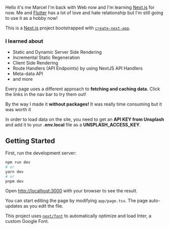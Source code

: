 Hello it's me Marcel I'm back with Web now and I'm learning [Next.js](https://nextjs.org/) for now. Me and [Flutter](https://flutter.dev/) has a lot of love and hate relationship but I'm still going to use it as a hobby now!

This is a [Next.js](https://nextjs.org/) project bootstrapped with [`create-next-app`](https://github.com/vercel/next.js/tree/canary/packages/create-next-app).

### I learned about

- Static and Dynamic Server Side Rendering
- Incremental Static Regeneration
- Client Side Rendering
- Route Handlers (API Endpoints) by using NextJS API Handlers
- Meta-data API
- and more

Every page uses a different approach to <b>fetching and caching data.</b> Click the links in the nav bar to try them out!

By the way I made it <b>without packages!</b> It was really time consuming but it was worth it

In order to load data on the site, you need to get an <b>API KEY from Unsplash</b> and add it to your <b>.env.local</b> file as a <b>UNSPLASH_ACCESS_KEY</b>.

## Getting Started

First, run the development server:

```bash
npm run dev
# or
yarn dev
# or
pnpm dev
```

Open [http://localhost:3000](http://localhost:3000) with your browser to see the result.

You can start editing the page by modifying `app/page.tsx`. The page auto-updates as you edit the file.

This project uses [`next/font`](https://nextjs.org/docs/basic-features/font-optimization) to automatically optimize and load Inter, a custom Google Font.
